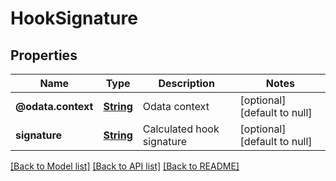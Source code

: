 # HookSignature
## Properties

Name | Type | Description | Notes
------------ | ------------- | ------------- | -------------
**@odata.context** | [**String**](string.md) | Odata context | [optional] [default to null]
**signature** | [**String**](string.md) | Calculated hook signature | [optional] [default to null]

[[Back to Model list]](../README.md#documentation-for-models) [[Back to API list]](../README.md#documentation-for-api-endpoints) [[Back to README]](../README.md)

